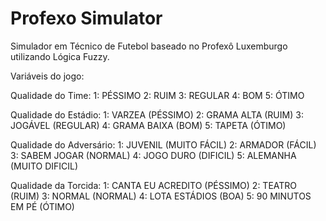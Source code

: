 # Profexo Simulator
Simulador em Técnico de Futebol baseado no Profexô Luxemburgo utilizando Lógica Fuzzy.

Variáveis do jogo:

Qualidade do Time:
    1:  PÉSSIMO
    2:  RUIM
    3:  REGULAR
    4:  BOM
    5:  ÓTIMO
  
Qualidade do Estádio:
    1:  VARZEA (PÉSSIMO)
    2:  GRAMA ALTA (RUIM)
    3:  JOGÁVEL (REGULAR)
    4:  GRAMA BAIXA (BOM)
    5:  TAPETA (ÓTIMO)
    
Qualidade do Adversário:
    1:  JUVENIL (MUITO FÁCIL)
    2:  ARMADOR (FÁCIL)
    3:  SABEM JOGAR (NORMAL)
    4:  JOGO DURO (DIFICIL)
    5:  ALEMANHA (MUITO DIFICIL)
    
Qualidade da Torcida:
    1:  CANTA EU ACREDITO (PÉSSIMO)
    2:  TEATRO (RUIM)
    3:  NORMAL (NORMAL)
    4:  LOTA ESTÁDIOS (BOA)
    5:  90 MINUTOS EM PÉ (ÓTIMO)
    
